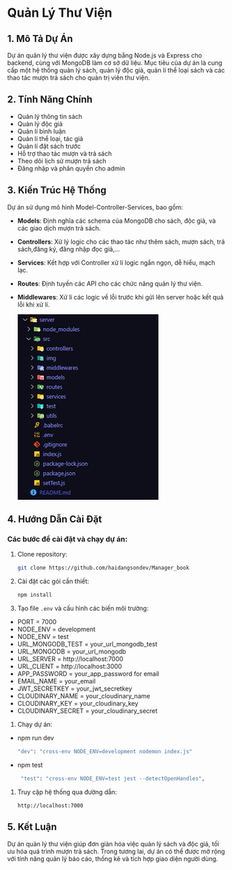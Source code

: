 # Quản Lý Thư Viện


## 1. Mô Tả Dự Án

Dự án quản lý thư viện được xây dựng bằng Node.js và Express cho backend, cùng với MongoDB làm cơ sở dữ liệu. Mục tiêu của dự án là cung cấp một hệ thống quản lý sách, quản lý độc giả, quản lí thể loại sách và các thao tác mượn trả sách cho quản trị viên thư viện.

## 2. Tính Năng Chính

- Quản lý thông tin sách
- Quản lý độc giả 
- Quản lí bình luận
- Quản lí thể loại, tác giả 
- Quản lí đặt sách trước
- Hỗ trợ thao tác mượn và trả sách
- Theo dõi lịch sử mượn trả sách
- Đăng nhập và phân quyền cho admin

## 3. Kiến Trúc Hệ Thống


Dự án sử dụng mô hình Model-Controller-Services, bao gồm:

- **Models**: Định nghĩa các schema của MongoDB cho sách, độc giả, và các giao dịch mượn trả sách.
- **Controllers**: Xử lý logic cho các thao tác như thêm sách, mượn sách, trả sách,đăng ký, đăng nhập đọc giả,...
- **Services**: Kết hợp với Controller xử lí logic ngắn ngọn, dễ hiểu, mạch lạc.
- **Routes**: Định tuyến các API cho các chức năng quản lý thư viện.
- **Middlewares**: Xử lí các logic về lỗi trước khi gửi lên server hoặc kết quả lỗi khi xử lí.

   ![kiến trúc hệ thống](./server/src/img/server.png)

## 4. Hướng Dẫn Cài Đặt

### Các bước để cài đặt và chạy dự án:

1. Clone repository:
   ```bash
   git clone https://github.com/haidangsondev/Manager_book
   ```
2. Cài đặt các gói cần thiết:
   ```bash
   npm install
   ```
3. Tạo file `.env` và cấu hình các biến môi trường:
- PORT = 7000
- NODE_ENV = development
- NODE_ENV = test
- URL_MONGODB_TEST = your_url_mongodb_test
- URL_MONGODB = your_url_mongodb
- URL_SERVER = http://localhost:7000
- URL_CLIENT =  http://localhost:3000
- APP_PASSWORD = your_app_password for email 
- EMAIL_NAME = your_email
- JWT_SECRETKEY = your_jwt_secretkey
- CLOUDINARY_NAME = your_cloudinary_name
- CLOUDINARY_KEY = your_cloudinary_key
- CLOUDINARY_SECRET = your_cloudinary_secret

1. Chạy dự án:
- npm run dev
   ```bash
   "dev": "cross-env NODE_ENV=development nodemon index.js"
   ```
- npm test
   ```bash
    "test": "cross-env NODE_ENV=test jest --detectOpenHandles",
   ```
1. Truy cập hệ thống qua đường dẫn:
   ```
   http://localhost:7000
   ```

## 5. Kết Luận

Dự án quản lý thư viện giúp đơn giản hóa việc quản lý sách và độc giả, tối ưu hóa quá trình mượn trả sách. Trong tương lai, dự án có thể được mở rộng với tính năng quản lý báo cáo, thống kê và tích hợp giao diện người dùng.
